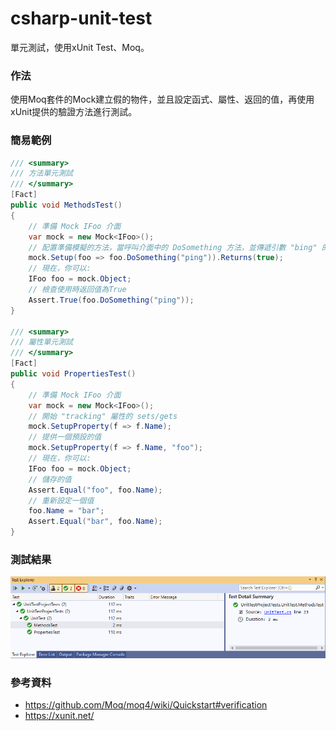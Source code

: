 # csharp-unit-test
單元測試，使用xUnit Test、Moq。  

### 作法
使用Moq套件的Mock建立假的物件，並且設定函式、屬性、返回的值，再使用xUnit提供的驗證方法進行測試。

### 簡易範例

```csharp
/// <summary>
/// 方法單元測試
/// </summary>
[Fact]
public void MethodsTest()
{
    // 準備 Mock IFoo 介面
    var mock = new Mock<IFoo>();
    // 配置準備模擬的方法，當呼叫介面中的 DoSomething 方法，並傳遞引數 "bing" 的時候，返回 true
    mock.Setup(foo => foo.DoSomething("ping")).Returns(true);
    // 現在，你可以: 
    IFoo foo = mock.Object;
    // 檢查使用時返回值為True
    Assert.True(foo.DoSomething("ping"));
}

/// <summary>
/// 屬性單元測試
/// </summary>
[Fact]
public void PropertiesTest()
{
    // 準備 Mock IFoo 介面
    var mock = new Mock<IFoo>();
    // 開始 "tracking" 屬性的 sets/gets 
    mock.SetupProperty(f => f.Name);
    // 提供一個預設的值
    mock.SetupProperty(f => f.Name, "foo");
    // 現在，你可以: 
    IFoo foo = mock.Object;
    // 儲存的值 
    Assert.Equal("foo", foo.Name);
    // 重新設定一個值
    foo.Name = "bar";
    Assert.Equal("bar", foo.Name);
}
```
### 測試結果
<img src="assets/output.png"/>

### 參考資料
- https://github.com/Moq/moq4/wiki/Quickstart#verification
- https://xunit.net/  
